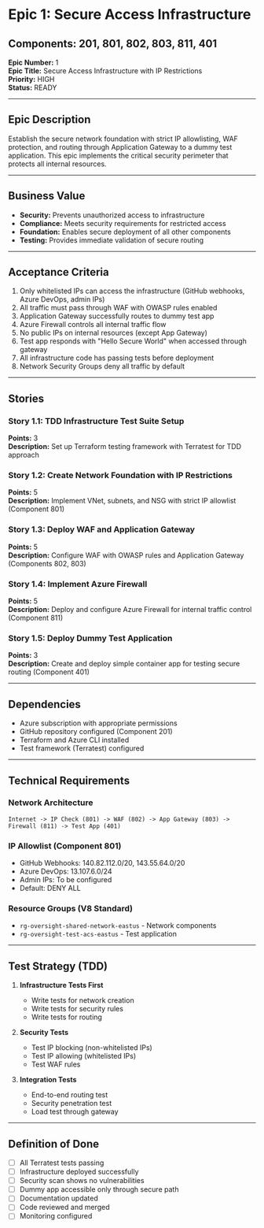 # Epic 1: Secure Access Infrastructure
## Components: 201, 801, 802, 803, 811, 401

**Epic Number:** 1  
**Epic Title:** Secure Access Infrastructure with IP Restrictions  
**Priority:** HIGH  
**Status:** READY  

---

## Epic Description

Establish the secure network foundation with strict IP allowlisting, WAF protection, and routing through Application Gateway to a dummy test application. This epic implements the critical security perimeter that protects all internal resources.

---

## Business Value

- **Security:** Prevents unauthorized access to infrastructure
- **Compliance:** Meets security requirements for restricted access
- **Foundation:** Enables secure deployment of all other components
- **Testing:** Provides immediate validation of secure routing

---

## Acceptance Criteria

1. Only whitelisted IPs can access the infrastructure (GitHub webhooks, Azure DevOps, admin IPs)
2. All traffic must pass through WAF with OWASP rules enabled
3. Application Gateway successfully routes to dummy test app
4. Azure Firewall controls all internal traffic flow
5. No public IPs on internal resources (except App Gateway)
6. Test app responds with "Hello Secure World" when accessed through gateway
7. All infrastructure code has passing tests before deployment
8. Network Security Groups deny all traffic by default

---

## Stories

### Story 1.1: TDD Infrastructure Test Suite Setup
**Points:** 3  
**Description:** Set up Terraform testing framework with Terratest for TDD approach

### Story 1.2: Create Network Foundation with IP Restrictions
**Points:** 5  
**Description:** Implement VNet, subnets, and NSG with strict IP allowlist (Component 801)

### Story 1.3: Deploy WAF and Application Gateway
**Points:** 5  
**Description:** Configure WAF with OWASP rules and Application Gateway (Components 802, 803)

### Story 1.4: Implement Azure Firewall
**Points:** 5  
**Description:** Deploy and configure Azure Firewall for internal traffic control (Component 811)

### Story 1.5: Deploy Dummy Test Application
**Points:** 3  
**Description:** Create and deploy simple container app for testing secure routing (Component 401)

---

## Dependencies

- Azure subscription with appropriate permissions
- GitHub repository configured (Component 201)
- Terraform and Azure CLI installed
- Test framework (Terratest) configured

---

## Technical Requirements

### Network Architecture
```
Internet -> IP Check (801) -> WAF (802) -> App Gateway (803) -> Firewall (811) -> Test App (401)
```

### IP Allowlist (Component 801)
- GitHub Webhooks: 140.82.112.0/20, 143.55.64.0/20
- Azure DevOps: 13.107.6.0/24
- Admin IPs: To be configured
- Default: DENY ALL

### Resource Groups (V8 Standard)
- `rg-oversight-shared-network-eastus` - Network components
- `rg-oversight-test-acs-eastus` - Test application

---

## Test Strategy (TDD)

1. **Infrastructure Tests First**
   - Write tests for network creation
   - Write tests for security rules
   - Write tests for routing

2. **Security Tests**
   - Test IP blocking (non-whitelisted IPs)
   - Test IP allowing (whitelisted IPs)
   - Test WAF rules

3. **Integration Tests**
   - End-to-end routing test
   - Security penetration test
   - Load test through gateway

---

## Definition of Done

- [ ] All Terratest tests passing
- [ ] Infrastructure deployed successfully
- [ ] Security scan shows no vulnerabilities
- [ ] Dummy app accessible only through secure path
- [ ] Documentation updated
- [ ] Code reviewed and merged
- [ ] Monitoring configured